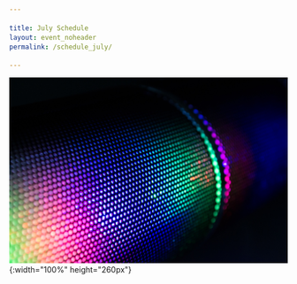 ```yaml
---

title: July Schedule
layout: event_noheader
permalink: /schedule_july/

---
```


![Schedule Header Image](/assets/images/background.jpg){:width="100%" height="260px"}
